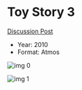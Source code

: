 # Toy Story 3

[Discussion Post](https://www.avsforum.com/threads/bass-eq-for-filtered-movies.2995212/post-58135912)

* Year: 2010
* Format: Atmos

![img 0](https://i.imgur.com/Cjv27ua.jpg)

![img 1](https://i.imgur.com/LrGx5NB.jpg)


